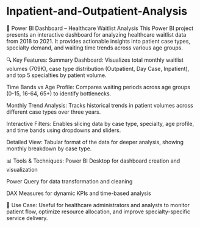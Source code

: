# Inpatient-and-Outpatient-Analysis
🏥 Power BI Dashboard – Healthcare Waitlist Analysis
This Power BI project presents an interactive dashboard for analyzing healthcare waitlist data from 2018 to 2021. It provides actionable insights into patient case types, specialty demand, and waiting time trends across various age groups.

🔍 Key Features:
Summary Dashboard: Visualizes total monthly waitlist volumes (709K), case type distribution (Outpatient, Day Case, Inpatient), and top 5 specialties by patient volume.

Time Bands vs Age Profile: Compares waiting periods across age groups (0-15, 16-64, 65+) to identify bottlenecks.

Monthly Trend Analysis: Tracks historical trends in patient volumes across different case types over three years.

Interactive Filters: Enables slicing data by case type, specialty, age profile, and time bands using dropdowns and sliders.

Detailed View: Tabular format of the data for deeper analysis, showing monthly breakdown by case type.

📊 Tools & Techniques:
Power BI Desktop for dashboard creation and visualization

Power Query for data transformation and cleaning

DAX Measures for dynamic KPIs and time-based analysis

🔗 Use Case:
Useful for healthcare administrators and analysts to monitor patient flow, optimize resource allocation, and improve specialty-specific service delivery.


